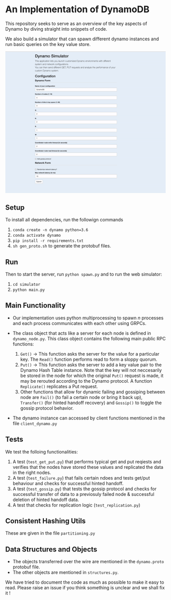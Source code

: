 # An Implementation of DynamoDB
This repository seeks to serve as an overview of the key aspects of Dynamo by diving straight into snippets of code.

We also build a simulator that can spawn different dynamo instances and run basic queries on the key value store.

![](screenshots/simulator.gif)

## Setup
To install all dependencies, run the followign commands
1. ```conda create -n dynamo python=3.6```
2. ```conda activate dynamo```
3. ```pip install -r requirements.txt```
4. ```sh gen_proto.sh``` to generate the protobuf files.

## Run 
Then to start the server, run ```python spawn.py``` and to run the web simulator:
1. ```cd simulator```
2. ```python main.py```

## Main Functionality

- Our implementation uses python multiprocessing to spawn *n* processes and each process communicates with each other using GRPCs.

- The class object that acts like a server for each node is defined in ```dynamo_node.py```. This class object contains the following main public RPC functions:

  1. ```Get()``` -> This function asks the server for the value for a particular key. The ```Read()``` function performs read to form a sloppy quorum.
  2. ```Put()``` -> This function asks the server to add a key value pair to the Dynamo Hash Table instance. Note that the key will not neccesarily be stored in the node for which the original ```Put()``` request is made, it may be rerouted according to the Dynamo protocol. A function ```Replicate()``` replicates a Put request.
  3. Other functions that allow for dynamic failing and gossiping between node are ```Fail()``` (to fail a certain node or bring it back up), ```Transfer()``` (for hinted handoff recovery) and ```Gossip()``` to toggle the gossip protocol behavior.

- The dynamo instance can accessed by client functions mentioned in the file ```client_dynamo.py```

## Tests

We test the folloing functionalities:

1. A test (```test_get_put.py```) that performs typical get and put reqiests and verifies that the nodes have stored these values and replicated the data in the right nodes.
2. A test (```test_failure.py```) that fails certain ndoes and tests get/put behaviour and checks for successful hinted handoff.
3. A test (```test_gossip.py```) that tests the gossip protocol and checks for successful transfer of data to a previosuly failed node & successful deletion of hinted handoff data.
4. A test that checks for replication logic (```test_replication.py```)

## Consistent Hashing Utils

These are given in the file ```partitioning.py```

## Data Structures and Objects

- The objects transferred over the wire are mentioned in the ```dynamo.proto``` protobuf file. 
- The other objects are mentioned in ```structures.py```.


We have tried to document the code as much as possible to make it easy to read. Please raise an issue if you think something is unclear and we shall fix it !
